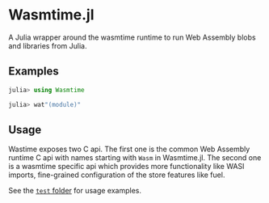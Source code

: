 # Wasmtime.jl

A Julia wrapper around the wasmtime runtime to run Web Assembly blobs and libraries from Julia.

## Examples

```julia
julia> using Wasmtime

julia> wat"(module)"
```

## Usage

Wastime exposes two C api. The first one is the common Web Assembly runtime C api with names starting with `Wasm` in Wasmtime.jl.
The second one is a wasmtime specific api which provides more functionality like WASI imports, fine-grained configuration
of the store features like fuel.

See the [`test` folder](https://github.com/Pangoraw/Wasmtime.jl/tree/main/test) for usage examples.
